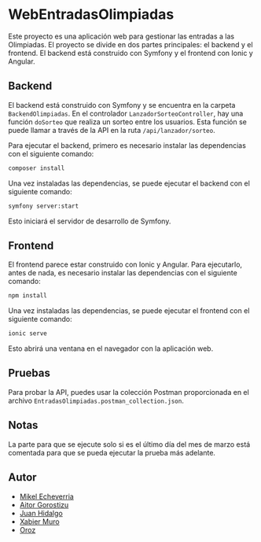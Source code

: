 # WebEntradasOlimpiadas

Este proyecto es una aplicación web para gestionar las entradas a las Olimpiadas. El proyecto se divide en dos partes principales: el backend y el frontend. El backend está construido con Symfony y el frontend con Ionic y Angular.

## Backend

El backend está construido con Symfony y se encuentra en la carpeta `BackendOlimpiadas`. En el controlador `LanzadorSorteoController`, hay una función `doSorteo` que realiza un sorteo entre los usuarios. Esta función se puede llamar a través de la API en la ruta `/api/lanzador/sorteo`.

Para ejecutar el backend, primero es necesario instalar las dependencias con el siguiente comando:
```bash
composer install
```
Una vez instaladas las dependencias, se puede ejecutar el backend con el siguiente comando:
```bash
symfony server:start
```
Esto iniciará el servidor de desarrollo de Symfony.

## Frontend

El frontend parece estar construido con Ionic y Angular.
Para ejecutarlo, antes de nada, es necesario instalar las dependencias con el siguiente comando:
```bash
npm install
```
Una vez instaladas las dependencias, se puede ejecutar el frontend con el siguiente comando:
```bash
ionic serve
```
Esto abrirá una ventana en el navegador con la aplicación web.

## Pruebas

Para probar la API, puedes usar la colección Postman proporcionada en el archivo `EntradasOlimpiadas.postman_collection.json`.

## Notas

La parte para que se ejecute solo si es el último día del mes de marzo está comentada para que se pueda ejecutar la prueba más adelante.

## Autor
- [Mikel Echeverria](https://github.com/byronnDev)
- [Aitor Gorostizu](https://github.com/resail)
- [Juan Hidalgo](https://github.com/JHSprogramador)
- [Xabier Muro](https://github.com/XabierMuro)
- [Oroz]()